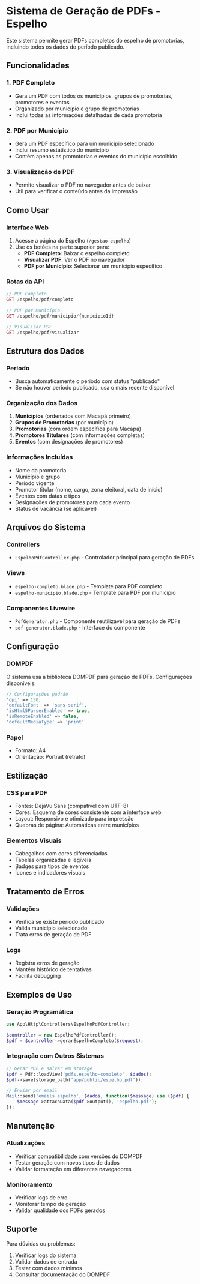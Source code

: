 # Sistema de Geração de PDFs - Espelho

Este sistema permite gerar PDFs completos do espelho de promotorias, incluindo todos os dados do período publicado.

## Funcionalidades

### 1. PDF Completo
- Gera um PDF com todos os municípios, grupos de promotorias, promotores e eventos
- Organizado por município e grupo de promotorias
- Inclui todas as informações detalhadas de cada promotoria

### 2. PDF por Município
- Gera um PDF específico para um município selecionado
- Inclui resumo estatístico do município
- Contém apenas as promotorias e eventos do município escolhido

### 3. Visualização de PDF
- Permite visualizar o PDF no navegador antes de baixar
- Útil para verificar o conteúdo antes da impressão

## Como Usar

### Interface Web
1. Acesse a página do Espelho (`/gestao-espelho`)
2. Use os botões na parte superior para:
   - **PDF Completo**: Baixar o espelho completo
   - **Visualizar PDF**: Ver o PDF no navegador
   - **PDF por Município**: Selecionar um município específico

### Rotas da API
```php
// PDF Completo
GET /espelho/pdf/completo

// PDF por Município
GET /espelho/pdf/municipio/{municipioId}

// Visualizar PDF
GET /espelho/pdf/visualizar
```

## Estrutura dos Dados

### Período
- Busca automaticamente o período com status "publicado"
- Se não houver período publicado, usa o mais recente disponível

### Organização dos Dados
1. **Municípios** (ordenados com Macapá primeiro)
2. **Grupos de Promotorias** (por município)
3. **Promotorias** (com ordem específica para Macapá)
4. **Promotores Titulares** (com informações completas)
5. **Eventos** (com designações de promotores)

### Informações Incluídas
- Nome da promotoria
- Município e grupo
- Período vigente
- Promotor titular (nome, cargo, zona eleitoral, data de início)
- Eventos com datas e tipos
- Designações de promotores para cada evento
- Status de vacância (se aplicável)

## Arquivos do Sistema

### Controllers
- `EspelhoPdfController.php` - Controlador principal para geração de PDFs

### Views
- `espelho-completo.blade.php` - Template para PDF completo
- `espelho-municipio.blade.php` - Template para PDF por município

### Componentes Livewire
- `PdfGenerator.php` - Componente reutilizável para geração de PDFs
- `pdf-generator.blade.php` - Interface do componente

## Configuração

### DOMPDF
O sistema usa a biblioteca DOMPDF para geração de PDFs. Configurações disponíveis:

```php
// Configurações padrão
'dpi' => 150,
'defaultFont' => 'sans-serif',
'isHtml5ParserEnabled' => true,
'isRemoteEnabled' => false,
'defaultMediaType' => 'print'
```

### Papel
- Formato: A4
- Orientação: Portrait (retrato)

## Estilização

### CSS para PDF
- Fontes: DejaVu Sans (compatível com UTF-8)
- Cores: Esquema de cores consistente com a interface web
- Layout: Responsivo e otimizado para impressão
- Quebras de página: Automáticas entre municípios

### Elementos Visuais
- Cabeçalhos com cores diferenciadas
- Tabelas organizadas e legíveis
- Badges para tipos de eventos
- Ícones e indicadores visuais

## Tratamento de Erros

### Validações
- Verifica se existe período publicado
- Valida município selecionado
- Trata erros de geração de PDF

### Logs
- Registra erros de geração
- Mantém histórico de tentativas
- Facilita debugging

## Exemplos de Uso

### Geração Programática
```php
use App\Http\Controllers\EspelhoPdfController;

$controller = new EspelhoPdfController();
$pdf = $controller->gerarEspelhoCompleto($request);
```

### Integração com Outros Sistemas
```php
// Gerar PDF e salvar em storage
$pdf = Pdf::loadView('pdfs.espelho-completo', $dados);
$pdf->save(storage_path('app/public/espelho.pdf'));

// Enviar por email
Mail::send('emails.espelho', $dados, function($message) use ($pdf) {
    $message->attachData($pdf->output(), 'espelho.pdf');
});
```

## Manutenção

### Atualizações
- Verificar compatibilidade com versões do DOMPDF
- Testar geração com novos tipos de dados
- Validar formatação em diferentes navegadores

### Monitoramento
- Verificar logs de erro
- Monitorar tempo de geração
- Validar qualidade dos PDFs gerados

## Suporte

Para dúvidas ou problemas:
1. Verificar logs do sistema
2. Validar dados de entrada
3. Testar com dados mínimos
4. Consultar documentação do DOMPDF
